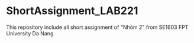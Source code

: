 # ShortAssignment_LAB221
This repository include all short assignment of "Nhóm 2" from SE1603 FPT University Da Nang
